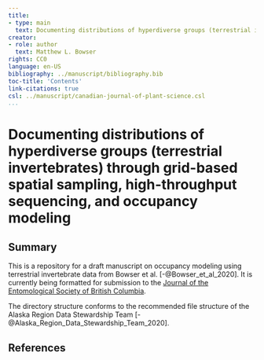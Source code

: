 ```yaml
---
title:
- type: main
  text: Documenting distributions of hyperdiverse groups (terrestrial invertebrates) through grid-based spatial sampling, high-throughput sequencing, and occupancy modeling
creator:
- role: author
  text: Matthew L. Bowser
rights: CC0
language: en-US
bibliography: ../manuscript/bibliography.bib
toc-title: 'Contents'
link-citations: true
csl: ../manuscript/canadian-journal-of-plant-science.csl
...
```


# Documenting distributions of hyperdiverse groups (terrestrial invertebrates) through grid-based spatial sampling, high-throughput sequencing, and occupancy modeling

## Summary

This is a repository for a draft manuscript on occupancy modeling using terrestrial invertebrate data from Bowser et al. [-@Bowser_et_al_2020]. It is currently being formatted for submission to the [Journal of the Entomological Society of British Columbia](https://journal.entsocbc.ca/index.php/journal/index).

The directory structure conforms to the recommended file structure of the Alaska Region Data Stewardship Team [-@Alaska_Region_Data_Stewardship_Team_2020].

## References
